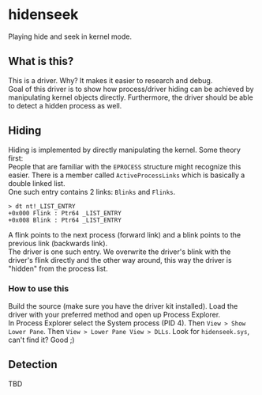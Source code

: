 # hidenseek
Playing hide and seek in kernel mode.

## What is this?
This is a driver. Why? It makes it easier to research and debug.  
Goal of this driver is to show how process/driver hiding can be achieved by manipulating kernel objects directly. Furthermore, the driver should be able to detect a hidden process as well.

## Hiding
Hiding is implemented by directly manipulating the kernel. Some theory first:  
People that are familiar with the `EPROCESS` structure might recognize this easier. There is a member called `ActiveProcessLinks` which is basically a double linked list.  
One such entry contains 2 links: `Blinks` and `Flinks`.  

```
> dt nt!_LIST_ENTRY
+0x000 Flink : Ptr64 _LIST_ENTRY
+0x008 Blink : Ptr64 _LIST_ENTRY
```

A flink points to the next process (forward link) and a blink points to the previous link (backwards link).  
The driver is one such entry. We overwrite the driver's blink with the driver's flink directly and the other way around, this way the driver is "hidden" from the process list.

### How to use this
Build the source (make sure you have the driver kit installed). Load the driver with your preferred method and open up Process Explorer.  
In Process Explorer select the System process (PID 4). Then `View > Show Lower Pane`. Then `View > Lower Pane View > DLLs`. Look for `hidenseek.sys`, can't find it? Good ;)

## Detection
TBD
